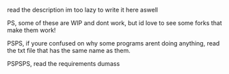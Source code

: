 read the description im too lazy to write it here aswell

PS, some of these are WIP and dont work, but id love to see some forks that make them work!

PSPS, if youre confused on why some programs arent doing anything, read the txt file that has the same name as them.

PSPSPS, read the requirements dumass
